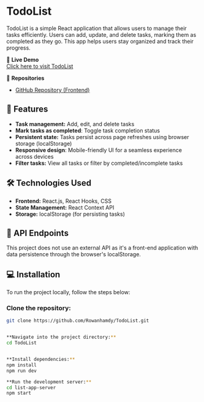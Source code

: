 # TodoList

TodoList is a simple React application that allows users to manage their tasks efficiently. Users can add, update, and delete tasks, marking them as completed as they go. This app helps users stay organized and track their progress.

🚀 **Live Demo**  
[Click here to visit TodoList](https://rowanhamdy.github.io/TodoList/)

📂 **Repositories**  
- [GitHub Repository (Frontend)](https://github.com/Rowanhamdy/TodoList)

## 📑 Features

- **Task management:** Add, edit, and delete tasks
- **Mark tasks as completed**: Toggle task completion status
- **Persistent state:** Tasks persist across page refreshes using browser storage (localStorage)
- **Responsive design**: Mobile-friendly UI for a seamless experience across devices
- **Filter tasks:** View all tasks or filter by completed/incomplete tasks

## 🛠️ Technologies Used

- **Frontend:** React.js, React Hooks, CSS
- **State Management:** React Context API
- **Storage:** localStorage (for persisting tasks)

## 📌 API Endpoints

This project does not use an external API as it's a front-end application with data persistence through the browser's localStorage.

## 💻 Installation

To run the project locally, follow the steps below:

### Clone the repository:
```bash
git clone https://github.com/Rowanhamdy/TodoList.git


**Navigate into the project directory:**
cd TodoList


**Install dependencies:**
npm install
npm run dev

**Run the development server:**
cd list-app-server
npm start


